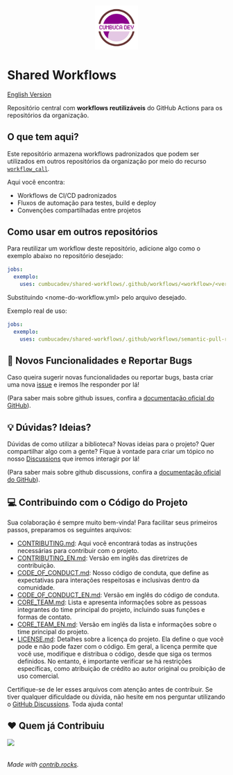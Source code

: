 <div align="center">
  <picture>
    <source
      media="(prefers-color-scheme: dark)"
      srcset="https://github.com/cumbucadev/design/raw/main/images/logo-dark-transparent.png"
    >
    <img
      alt="Logo do Cumbuca Dev"
      src="https://github.com/cumbucadev/design/raw/main/images/logo-light-transparent.png"
      width="20%"
    >
  </picture>
</div>

# Shared Workflows

[English Version](/README_EN.md)

Repositório central com **workflows reutilizáveis** do GitHub Actions para os repositórios da
organização.

## O que tem aqui?

Este repositório armazena workflows padronizados que podem ser utilizados em outros repositórios da
organização por meio do recurso
[`workflow_call`](https://docs.github.com/pt/actions/using-workflows/reusing-workflows).

Aqui você encontra:

- Workflows de CI/CD padronizados
- Fluxos de automação para testes, build e deploy
- Convenções compartilhadas entre projetos

## Como usar em outros repositórios

Para reutilizar um workflow deste repositório, adicione algo como o exemplo abaixo no repositório
desejado:

```yml
jobs:
  exemplo:
    uses: cumbucadev/shared-workflows/.github/workflows/<workflow>/<version>/<nome-do-workflow.yml>@main
```

Substituindo <nome-do-workflow.yml> pelo arquivo desejado.

Exemplo real de uso:

```yml
jobs:
  exemplo:
    uses: cumbucadev/shared-workflows/.github/workflows/semantic-pull-request/v1/semantic-pull-request.yml@main
```

## 💬 Novos Funcionalidades e Reportar Bugs

Caso queira sugerir novas funcionalidades ou reportar bugs, basta criar
uma nova [issue][github-issues] e iremos lhe responder por lá!

(Para saber mais sobre github issues, confira a
[documentação oficial do GitHub][github-issues-doc]).

## 💡 Dúvidas? Ideias?

Dúvidas de como utilizar a biblioteca? Novas ideias para o projeto? Quer compartilhar algo com a
gente? Fique à vontade para criar um tópico no nosso [Discussions][github-discussions] que iremos
interagir por lá!

(Para saber mais sobre github discussions, confira a
[documentação oficial do GitHub][github-discussions-doc]).

## 💻 Contribuindo com o Código do Projeto

Sua colaboração é sempre muito bem-vinda! Para facilitar seus primeiros passos, preparamos os seguintes arquivos:

- [CONTRIBUTING.md](/CONTRIBUTING.md): Aqui você encontrará todas as instruções necessárias para contribuir com o projeto.
- [CONTRIBUTING_EN.md](/CONTRIBUTING_EN.md): Versão em inglês das diretrizes de contribuição.
- [CODE_OF_CONDUCT.md](/CODE_OF_CONDUCT.md): Nosso código de conduta, que define as expectativas para interações respeitosas e inclusivas dentro da comunidade.
- [CODE_OF_CONDUCT_EN.md](/CODE_OF_CONDUCT_EN.md): Versão em inglês do código de conduta.
- [CORE_TEAM.md](/CORE_TEAM.md): Lista e apresenta informações sobre as pessoas integrantes do time principal do projeto, incluindo suas funções e formas de contato.
- [CORE_TEAM_EN.md](CORE_TEAM_EN.md): Versão em inglês da lista e informações sobre o time principal do projeto.
- [LICENSE.md](/LICENSE.md): Detalhes sobre a licença do projeto. Ela define o que você pode e não pode fazer com o código. Em geral, a licença permite que você use, modifique e distribua o código, desde que siga os termos definidos. No entanto, é importante verificar se há restrições específicas, como atribuição de crédito ao autor original ou proibição de uso comercial.

Certifique-se de ler esses arquivos com atenção antes de contribuir. Se tiver qualquer dificuldade ou dúvida, não hesite em nos perguntar utilizando o [GitHub Discussions][github-discussions]. Toda ajuda conta!

## ❤️ Quem já Contribuiu

<a href="https://github.com/cumbucadev/shared-workflows/graphs/contributors">
  <img src="https://contrib.rocks/image?repo=cumbucadev/shared-workflows" />
</a></br></br>

_Made with [contrib.rocks](https://contrib.rocks)._

[github-discussions-doc]: https://docs.github.com/pt/discussions
[github-discussions]: https://github.com/cumbucadev/shared-workflows/discussions
[github-issues-doc]: https://docs.github.com/pt/issues/tracking-your-work-with-issues/creating-an-issue
[github-issues]: https://github.com/cumbucadev/shared-workflows/issues
